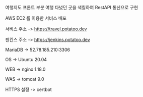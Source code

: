 여행지도 프론트 부분
여행 다녔던 곳을 색칠하여 RestAPI 통신으로 구현



AWS EC2 를 이용한 서비스 배포

서비스 주소 -> https://travel.potatoo.dev

젠킨스 주소 -> https://jenkins.potatoo.dev

MariaDB -> 52.78.185.210:3306

OS -> Ubuntu 20.04

WEB -> nginx 1.18.0

WAS -> tomcat 9.0

HTTPS 설정 -> certbot

